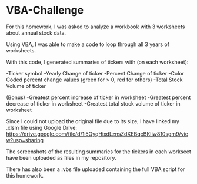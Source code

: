 # VBA-Challenge

For this homework, I was asked to analyze a workbook with 3 worksheets about annual stock data. 

Using VBA, I was able to make a code to loop through all 3 years of worksheets. 

With this code, I generated summaries of tickers with (on each worksheet):

-Ticker symbol
-Yearly Change of ticker
-Percent Change of ticker
-Color Coded percent change values (green for > 0, red for others)
-Total Stock Volume of ticker


(Bonus)
-Greatest percent increase of ticker in worksheet
-Greatest percent decrease of ticker in worksheet
-Greatest total stock volume of ticker in worksheet

Since I could not upload the original file due to its size, I have linked my .xlsm file using Google Drive: 
https://drive.google.com/file/d/1i5QyqHixdLznsZdXEBqcBKIiw810sgm9/view?usp=sharing


The screenshots of the resulting summaries for the tickers in each workseet have been uploaded as files in my repository.

There has also been a .vbs file uploaded containing the full VBA script for this homework.
